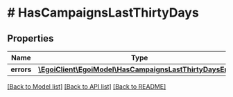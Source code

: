 # # HasCampaignsLastThirtyDays

## Properties

Name | Type | Description | Notes
------------ | ------------- | ------------- | -------------
**errors** | [**\EgoiClient\EgoiModel\HasCampaignsLastThirtyDaysErrors**](HasCampaignsLastThirtyDaysErrors.md) |  | [optional] 

[[Back to Model list]](../../README.md#documentation-for-models) [[Back to API list]](../../README.md#documentation-for-api-endpoints) [[Back to README]](../../README.md)


